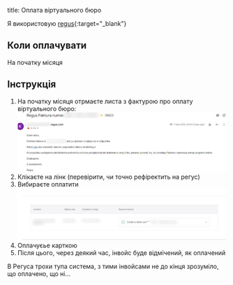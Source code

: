 title: Оплата віртуального бюро

Я використовую [regus](https://www.regus.com/en-us){:target="_blank"}
## Коли оплачувати

На початку місяця
## Інструкція
1. На початку місяця отрмаєте листа з фактурою про оплату віртуального бюро:
  <a>![alt фактура віртуального бюро](../img/regus/email.jpg) </a>
2. Клікаєте на лінк (перевірити, чи точно рефіректить на регус)
3. Вибираєте оплатити
  <a>![alt оплата у віртуальному бюро](../img/regus/invoice.jpg) </a>
4. Оплачуєье карткою  
5. Після цього, через деякий час, інвойс буде відмічений, як оплачений

В Регуса трохи тупа система, з тими інвойсами не до кінця зрозуміло, що оплачено, що ні...